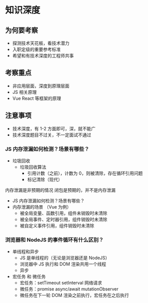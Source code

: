 # 知识深度

## 为何要考察

- 探测技术天花板，看技术潜力
- 入职定级的重要参考标准
- 希望和有技术深度的工程师共事

## 考察重点

- 非应用层面，深度到原理层面
- JS 相关原理
- Vue React 等框架的原理

## 注意事项

- 技术深度，有 1-2 方面即可，深，就不能广
- 技术深度题目不过关，不一定面试不通过

### JS 内存泄漏如何检测？场景有哪些？

- 垃圾回收
  - 垃圾回收算法
    - 引用计数（之前），计数为 0，则被清除，存在循环引用问题
    - 标记清除（现代）

内存泄漏是非预期的情况
闭包是预期的，并不是内存泄漏

- JS 内存泄漏如何检测？场景有哪些？
- 内存泄漏的场景 （Vue 为例）
  - 被全局变量、函数引用，组件未销毁时未清除
  - 被全局事件、定时器引用，组件销毁时未清除
  - 被自定义事件引用，组件销毁时未清除

### 浏览器和 NodeJS 的事件循环有什么区别？

- 单线程和异步
  - JS 是单线程的（无论是浏览器还是 NodeJS）
  - 浏览器中 JS 执行和 DOM 渲染共用一个线程
  - 异步
- 宏任务 和 微任务
  - 宏任务：setTimeout setInterval 网络请求
  - 微任务：promise async/await mutationObserver
  - 微任务在下一轮 DOM 渲染之前执行，宏任务在之后执行
